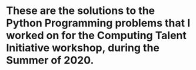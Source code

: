 # These are the solutions to the Python Programming problems that I worked on for the Computing Talent Initiative workshop, during the Summer of 2020.
